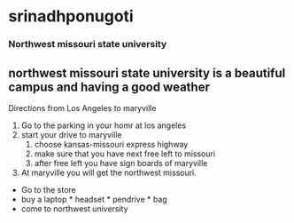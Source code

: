 # srinadhponugoti
### Northwest missouri state university
northwest missouri state university is a **beautiful** campus and having a good **weather** 
   ---
Directions from Los Angeles  to  maryville
1. Go to the parking in your homr at los angeles 
2.  start your drive to maryville 
     1. choose kansas-missouri express highway
     2. make sure that you have next free left to missouri
     3. after free left you have sign boards of maryville
3. At maryville you will get the northwest missouri.
* Go to the store
* buy a laptop
        * headset
        * pendrive
        * bag
* come to northwest university 




